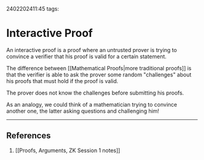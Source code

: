 2402202411:45
tags: 
# Interactive Proof

An interactive proof is a proof where an untrusted prover is trying to convince a verifier that his proof is valid for a certain statement.

The difference between [[Mathematical Proofs|more traditional proofs]] is that the verifier is able to ask the prover some random "challenges" about his proofs that must hold if the proof is valid.

The prover does not know the challenges before submitting his proofs.

As an analogy, we could think of a mathematician trying to convince another one, the latter asking questions and challenging him!

---
## References
1. [[Proofs, Arguments, ZK Session 1 notes]]